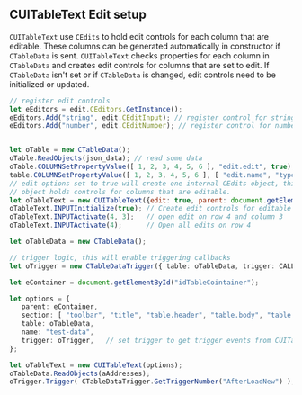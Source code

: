 CUITableText Edit setup
--

`CUITableText` use `CEdits` to hold edit controls for each column that are editable. These columns can be generated automatically in constructor if `CTableData` is sent. `CUITableText` checks properties for each column in `CTableData` and creates  edit controls for columns that are set to edit.
If `CTableData` isn't set or if `CTableData` is changed, edit controls need to be initialized or updated.

```js
// register edit controls
let eEditors = edit.CEditors.GetInstance();
eEditors.Add("string", edit.CEditInput); // register control for string values
eEditors.Add("number", edit.CEditNumber); // register control for number


let oTable = new CTableData();
oTable.ReadObjects(json_data); // read some data
oTable.COLUMNSetPropertyValue([ 1, 2, 3, 4, 5, 6 ], "edit.edit", true); // set editable columns
table.COLUMNSetPropertyValue([ 1, 2, 3, 4, 5, 6 ], [ "edit.name", "type.group" ], "string"); // set type of edit control for column, here it is "string"
// edit options set to true will create one internal CEdits object, this CEdits 
// object holds controls for columns that are editable.
let oTableText = new CUITableText({edit: true, parent: document.getElementById("idParentTableElement"), table: oTable});
oTableText.INPUTInitialize(true); // Create edit controls for editable columns
oTableText.INPUTActivate(4, 3);   // open edit on row 4 and column 3
oTableText.INPUTActivate(4);      // Open all edits on row 4
```


```ts
let oTableData = new CTableData();                                             // new table data object

// trigger logic, this will enable triggering callbacks
let oTrigger = new CTableDataTrigger({ table: oTableData, trigger: CALLBACK_TableData }); // create trigger object and set  callback to events for table data

let eContainer = document.getElementById("idTableCointainer");

let options = {
   parent: eContainer,
   section: [ "toolbar", "title", "table.header", "table.body", "table.footer", "statusbar" ],
   table: oTableData,
   name: "test-data",
   trigger: oTrigger,   // set trigger to get trigger events from CUITableText
};

let oTableText = new CUITableText(options);
oTableData.ReadObjects(aAddresses);
oTrigger.Trigger( CTableDataTrigger.GetTriggerNumber("AfterLoadNew") );        // Execute trigger called "AfterLoadNew"
```